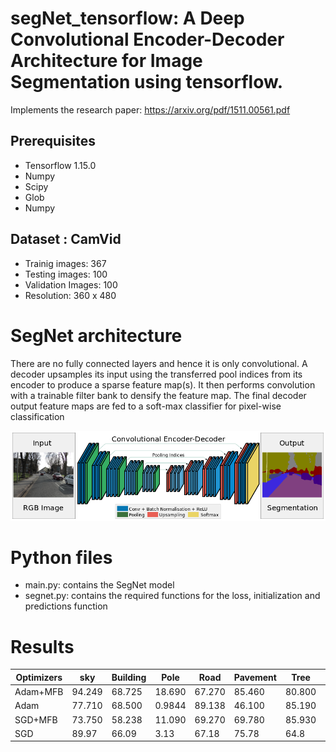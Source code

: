 # segNet_tensorflow: A Deep Convolutional Encoder-Decoder Architecture for Image Segmentation using tensorflow.
Implements the research paper: https://arxiv.org/pdf/1511.00561.pdf 

## Prerequisites
 - Tensorflow 1.15.0
 - Numpy
 - Scipy
 - Glob
 - Numpy

## Dataset : CamVid 
 - Trainig images: 367
 - Testing images: 100
 - Validation Images: 100
 - Resolution: 360 x 480
# SegNet architecture 
There are no fully connected layers and hence it is only convolutional. A decoder upsamples its
input using the transferred pool indices from its encoder to produce a sparse feature map(s). It then performs convolution with a trainable filter bank
to densify the feature map. The final decoder output feature maps are fed to a soft-max classifier for pixel-wise classification

<img src=/segnet.png >

# Python files
 - main.py: contains the SegNet model
 - segnet.py: contains the required functions for the loss, initialization and predictions function

# Results
| Optimizers | sky | Building | Pole | Road | Pavement | Tree | Sign | Fence | Car | Pedestrian | Bicycle | GA | mIoU |
| ------ | ------ | ------ | ------ | ------ | ------ | ------ | ------ | ------ | ------ | ------ | ------ | ------ | ------ |
| Adam+MFB  | 94.249 | 68.725 | 18.690 | 67.270 | 85.460 | 80.800 | 74.480 | 0.0062 | 90.62 | 20.866 | 15.430 | 71.249 | 38.069 | 
| Adam | 77.710 | 68.500 | 0.9844 | 89.138 | 46.100 | 85.190 | 2.50 | 0.390 | 21.11 | 0.035 | 1.790 | 68.38 | 25 |
| SGD+MFB | 73.750 | 58.238 | 11.090 | 69.270 | 69.780 | 85.930 | 74.110 | 0.0019 | 87.45 | 31.75 | 27.28 | 65.91 | 37.29
| SGD | 89.97 | 66.09 | 3.13 | 67.18 | 75.78 | 64.8 | 45.419 | 0.000 | 88 | 16.880 | 39.10 | 66.159 | 28.68 |


